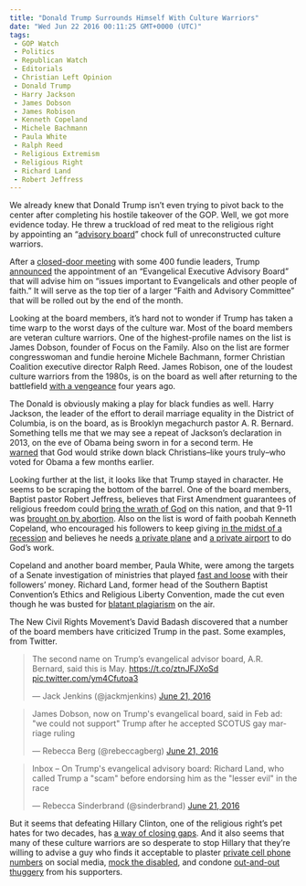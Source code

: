 ```yaml
---
title: "Donald Trump Surrounds Himself With Culture Warriors"
date: "Wed Jun 22 2016 00:11:25 GMT+0000 (UTC)"
tags: 
 - GOP Watch
 - Politics
 - Republican Watch
 - Editorials
 - Christian Left Opinion
 - Donald Trump
 - Harry Jackson
 - James Dobson
 - James Robison
 - Kenneth Copeland
 - Michele Bachmann
 - Paula White
 - Ralph Reed
 - Religious Extremism
 - Religious Right
 - Richard Land
 - Robert Jeffress
---
```

<p><!--OffDef--></p><p><!--Ads1--></p><p>We already knew that Donald Trump isn&#x2019;t even trying to pivot back to the center after completing his hostile takeover of the GOP. Well, we got more evidence today. He threw a truckload of red meat to the religious right by&#xA0;appointing&#xA0;an &#x201C;<a href="http://www.thenewcivilrightsmovement.com/davidbadash/trump_announces_his_new_evangelical_executive_advisory_board_list_includes_michele_bachman" onclick="__gaTracker(&apos;send&apos;, &apos;event&apos;, &apos;outbound-article&apos;, &apos;http://www.thenewcivilrightsmovement.com/davidbadash/trump_announces_his_new_evangelical_executive_advisory_board_list_includes_michele_bachman&apos;, &apos;advisory board&apos;);">advisory board</a>&#x201D; chock full of unreconstructed culture warriors.</p><p>After a <a href="http://www.thenewcivilrightsmovement.com/davidbadash/today_donald_trump_meets_with_400_top_anti_lgbt_christian_conservatives" onclick="__gaTracker(&apos;send&apos;, &apos;event&apos;, &apos;outbound-article&apos;, &apos;http://www.thenewcivilrightsmovement.com/davidbadash/today_donald_trump_meets_with_400_top_anti_lgbt_christian_conservatives&apos;, &apos;closed-door meeting&apos;);">closed-door meeting</a> with some 400 fundie leaders, Trump <a href="https://www.donaldjtrump.com/press-releases/trump-campaign-announces-evangelical-executive-advisory-board" onclick="__gaTracker(&apos;send&apos;, &apos;event&apos;, &apos;outbound-article&apos;, &apos;https://www.donaldjtrump.com/press-releases/trump-campaign-announces-evangelical-executive-advisory-board&apos;, &apos;announced&apos;);">announced</a> the appointment of an &#x201C;Evangelical Executive Advisory Board&#x201D; that will advise him on &#x201C;issues important to Evangelicals and other people of faith.&#x201D; It will serve as the top tier of a larger &#x201C;Faith and Advisory Committee&#x201D; that will be rolled out by the end of the month.</p><p>Looking at the board members, it&#x2019;s hard not to wonder if Trump has taken a time warp to the&#xA0;worst days of the&#xA0;culture war. Most of the board members are veteran culture warriors. One of the highest-profile names on the list is James Dobson, founder of Focus on the Family. Also on the list are former congresswoman and fundie heroine Michele Bachmann, former Christian Coalition executive director Ralph Reed. James Robison, one of the loudest culture warriors from the 1980s, is on the board as well after returning to the battlefield <a href="http://www.dailykos.com/story/2012/02/24/1067743/-Former-culture-warrior-James-Robison-returns-to-the-battlefield" onclick="__gaTracker(&apos;send&apos;, &apos;event&apos;, &apos;outbound-article&apos;, &apos;http://www.dailykos.com/story/2012/02/24/1067743/-Former-culture-warrior-James-Robison-returns-to-the-battlefield&apos;, &apos;with a vengeance&apos;);">with a vengeance</a> four years ago.</p><p>The Donald is obviously making a play for black fundies as well. Harry Jackson, the leader of the effort to derail marriage equality in the District of Columbia, is on the board,&#xA0;as is Brooklyn megachurch pastor A. R. Bernard. Something tells me that we may see a repeat of Jackson&#x2019;s declaration in 2013, on the eve of Obama being sworn in for a second term. He <a href="http://www.dailykos.com/story/2013/01/28/1182838/-Harry-Jackson-hints-God-may-strike-down-black-Christians-who-voted-for-Obama" onclick="__gaTracker(&apos;send&apos;, &apos;event&apos;, &apos;outbound-article&apos;, &apos;http://www.dailykos.com/story/2013/01/28/1182838/-Harry-Jackson-hints-God-may-strike-down-black-Christians-who-voted-for-Obama&apos;, &apos;warned&apos;);">warned</a>&#xA0;that God would strike down black Christians&#x2013;like yours truly&#x2013;who voted for Obama a few months earlier.</p><p>Looking further at the list, it looks like that Trump stayed in character. He seems to be scraping the bottom of the barrel. One of the board members, Baptist pastor Robert Jeffress, believes that First Amendment guarantees of religious freedom could <a href="http://www.dailykos.com/story/2012/01/06/1052257/-Robert-Jeffress-First-Amendment-protections-invite-wrath-of-God" onclick="__gaTracker(&apos;send&apos;, &apos;event&apos;, &apos;outbound-article&apos;, &apos;http://www.dailykos.com/story/2012/01/06/1052257/-Robert-Jeffress-First-Amendment-protections-invite-wrath-of-God&apos;, &apos;bring the wrath of God&apos;);">bring the wrath of God</a> on this nation, and that 9-11 was <a href="http://www.liberalamerica.org/2015/03/31/fundie-pastor-robert-jeffress-9-11-was-punishment-for-abortion/">brought on by abortion</a>. Also on the list is word of faith poobah Kenneth Copeland, who encouraged his followers to keep giving <a href="http://www.nytimes.com/2009/08/16/us/16gospel.html" onclick="__gaTracker(&apos;send&apos;, &apos;event&apos;, &apos;outbound-article&apos;, &apos;http://www.nytimes.com/2009/08/16/us/16gospel.html&apos;, &apos;in the midst of a recession&apos;);">in the midst of a recession</a> and believes he needs <a href="http://www.liberalamerica.org/2016/01/01/kenneth-copeland-i-need-a-private-plane-to-do-the-lords-work/">a private plane</a> and <a href="http://www.liberalamerica.org/2016/01/07/kenneth-copeland-thinks-he-needs-a-private-airport-for-his-private-plane/">a private airport</a> to do God&#x2019;s work.</p><p>Copeland and another board member, Paula White, were among the targets of a Senate investigation of ministries that played <a href="http://www.thedailybeast.com/articles/2015/08/30/televangelists-and-trump-a-match-made-in-heaven.html" onclick="__gaTracker(&apos;send&apos;, &apos;event&apos;, &apos;outbound-article&apos;, &apos;http://www.thedailybeast.com/articles/2015/08/30/televangelists-and-trump-a-match-made-in-heaven.html&apos;, &apos;fast and loose&apos;);">fast and loose</a> with their followers&#x2019; money. Richard Land, former head of the Southern Baptist Convention&#x2019;s Ethics and Religious Liberty Convention, made the cut even though he was busted for <a href="http://www.dailykos.com/story/2012/06/04/1097338/-Richard-Land-s-radio-show-leaves-air-for-good-critics-rightly-say-he-got-off-easy" onclick="__gaTracker(&apos;send&apos;, &apos;event&apos;, &apos;outbound-article&apos;, &apos;http://www.dailykos.com/story/2012/06/04/1097338/-Richard-Land-s-radio-show-leaves-air-for-good-critics-rightly-say-he-got-off-easy&apos;, &apos;blatant plagiarism&apos;);">blatant plagiarism</a> on the air.</p><p>The New Civil Rights Movement&#x2019;s David Badash discovered that a number of the board members have criticized Trump in the past. Some examples, from Twitter.</p><blockquote class="twitter-tweet" data-width="500"><p lang="en" dir="ltr">The second name on Trump&#x2019;s evangelical advisor board, A.R. Bernard, said this is May. <a href="https://t.co/ztnJFJXoSd" onclick="__gaTracker(&apos;send&apos;, &apos;event&apos;, &apos;outbound-article&apos;, &apos;https://t.co/ztnJFJXoSd&apos;, &apos;https://t.co/ztnJFJXoSd&apos;);">https://t.co/ztnJFJXoSd</a> <a href="https://t.co/ym4Cfutoa3" onclick="__gaTracker(&apos;send&apos;, &apos;event&apos;, &apos;outbound-article&apos;, &apos;https://t.co/ym4Cfutoa3&apos;, &apos;pic.twitter.com/ym4Cfutoa3&apos;);">pic.twitter.com/ym4Cfutoa3</a></p>
<p>&#x2014; Jack Jenkins (@jackmjenkins) <a href="https://twitter.com/jackmjenkins/status/745323444259196928" onclick="__gaTracker(&apos;send&apos;, &apos;event&apos;, &apos;outbound-article&apos;, &apos;https://twitter.com/jackmjenkins/status/745323444259196928&apos;, &apos;June 21, 2016&apos;);">June 21, 2016</a></p></blockquote><p><script async src="//platform.twitter.com/widgets.js" charset="utf-8"></script></p><blockquote class="twitter-tweet" data-width="500"><p lang="en" dir="ltr">James Dobson, now on Trump&apos;s evangelical board, said in Feb ad: &quot;we could not support&quot; Trump after he accepted SCOTUS gay marriage ruling</p>
<p>&#x2014; Rebecca Berg (@rebeccagberg) <a href="https://twitter.com/rebeccagberg/status/745321332783583232" onclick="__gaTracker(&apos;send&apos;, &apos;event&apos;, &apos;outbound-article&apos;, &apos;https://twitter.com/rebeccagberg/status/745321332783583232&apos;, &apos;June 21, 2016&apos;);">June 21, 2016</a></p></blockquote><p><script async src="//platform.twitter.com/widgets.js" charset="utf-8"></script></p><blockquote class="twitter-tweet" data-width="500"><p lang="en" dir="ltr">Inbox &#x2013; On Trump&apos;s evangelical advisory board: Richard Land, who called Trump a &quot;scam&quot; before endorsing him as the &quot;lesser evil&quot; in the race</p>
<p>&#x2014; Rebecca Sinderbrand (@sinderbrand) <a href="https://twitter.com/sinderbrand/status/745319982511316992" onclick="__gaTracker(&apos;send&apos;, &apos;event&apos;, &apos;outbound-article&apos;, &apos;https://twitter.com/sinderbrand/status/745319982511316992&apos;, &apos;June 21, 2016&apos;);">June 21, 2016</a></p></blockquote><p><script async src="//platform.twitter.com/widgets.js" charset="utf-8"></script></p><p>But it seems that defeating Hillary Clinton, one of the religious right&#x2019;s pet hates for two decades, has <a href="http://www.liberalamerica.org/2016/05/16/latest-sell-soul-donald-trump-religious-right/">a way of closing gaps</a>. And it also seems that many of these culture warriors&#xA0;are&#xA0;so desperate to stop Hillary that they&#x2019;re willing to advise a guy who finds it acceptable to plaster <a href="http://www.liberalamerica.org/2015/06/27/donald-trump-plasters-private-cell-phone-number-of-anchorman-jorge-ramos-online/">private cell phone numbers</a> on social media, <a href="http://www.liberalamerica.org/2016/05/18/donald-trump-tries-explain-mocked-disabled-fails/">mock the disabled</a>, and condone <a href="http://www.liberalamerica.org/2015/11/27/donald-trump-could-face-lawsuit-for-supporters-assault-on-protester-with-video/">out-and-out thuggery</a> from his supporters.</p><p><!--Ads2--></p>